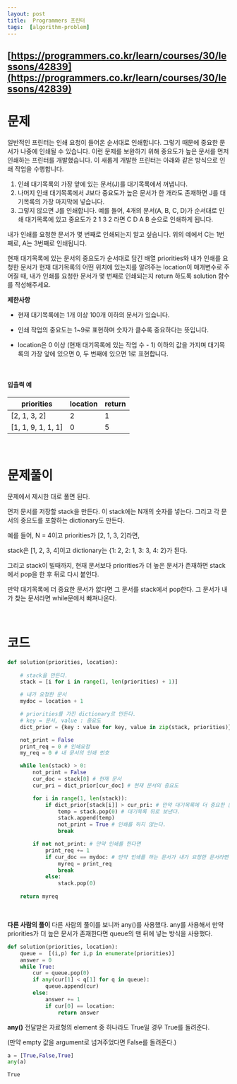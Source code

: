 ```yaml
---
layout: post
title:  Programmers 프린터
tags:  [algorithm-problem]
--- 
```


## [https://programmers.co.kr/learn/courses/30/lessons/42839](https://programmers.co.kr/learn/courses/30/lessons/42839)

# 문제 
일반적인 프린터는 인쇄 요청이 들어온 순서대로 인쇄합니다. 그렇기 때문에 중요한 문서가 나중에 인쇄될 수 있습니다. 이런 문제를 보완하기 위해 중요도가 높은 문서를 먼저 인쇄하는 프린터를 개발했습니다. 이 새롭게 개발한 프린터는 아래와 같은 방식으로 인쇄 작업을 수행합니다.

1. 인쇄 대기목록의 가장 앞에 있는 문서(J)를 대기목록에서 꺼냅니다.
2. 나머지 인쇄 대기목록에서 J보다 중요도가 높은 문서가 한 개라도 존재하면 J를 대기목록의 가장 마지막에 넣습니다.
3. 그렇지 않으면 J를 인쇄합니다.
예를 들어, 4개의 문서(A, B, C, D)가 순서대로 인쇄 대기목록에 있고 중요도가 2 1 3 2 라면 C D A B 순으로 인쇄하게 됩니다.

내가 인쇄를 요청한 문서가 몇 번째로 인쇄되는지 알고 싶습니다. 위의 예에서 C는 1번째로, A는 3번째로 인쇄됩니다.

현재 대기목록에 있는 문서의 중요도가 순서대로 담긴 배열 priorities와 내가 인쇄를 요청한 문서가 현재 대기목록의 어떤 위치에 있는지를 알려주는 location이 매개변수로 주어질 때, 내가 인쇄를 요청한 문서가 몇 번째로 인쇄되는지 return 하도록 solution 함수를 작성해주세요.


**제한사항**
* 현재 대기목록에는 1개 이상 100개 이하의 문서가 있습니다.

* 인쇄 작업의 중요도는 1~9로 표현하며 숫자가 클수록 중요하다는 뜻입니다.

* location은 0 이상 (현재 대기목록에 있는 작업 수 - 1) 이하의 값을 가지며 대기목록의 가장 앞에 있으면 0, 두 번째에 있으면 1로 표현합니다.

&nbsp;

#### 입출력 예
priorities | location | return
--- | --- | ---
[2, 1, 3, 2] | 2 | 1
[1, 1, 9, 1, 1, 1] | 0 | 5

&nbsp;
&nbsp;
&nbsp;

# 문제풀이
문제에서 제시한 대로 풀면 된다. 

먼저 문서를 저장할 stack을 만든다. 이 stack에는 N개의 숫자를 넣는다. 그리고 각 문서의 중요도를 포함하는 dictionary도 만든다.

예를 들어, N = 4이고 priorities가 [2, 1, 3, 2]라면, 

stack은 [1, 2, 3, 4]이고
dictionary는 {1: 2, 2: 1, 3: 3, 4: 2}가 된다.

그리고 stack이 빌때까지, 현재 문서보다 priorities가 더 높은 문서가 존재하면 stack에서 pop을 한 후 뒤로 다시 붙인다. 

만약 대기목록에 더 중요한 문서가 없다면 그 문서를 stack에서 pop한다. 그 문서가 내가 찾는 문서라면 while문에서 빠져나온다.

&nbsp;
&nbsp;
&nbsp;

# 코드
~~~python
def solution(priorities, location):
    
    # stack을 만든다.
    stack = [i for i in range(1, len(priorities) + 1)]

    # 내가 요청한 문서
    mydoc = location + 1

    # priorities를 가진 dictionary르 만든다.
    # key = 문서, value : 중요도
    dict_prior = {key : value for key, value in zip(stack, priorities)}

    not_print = False
    print_req = 0 # 인쇄요청
    my_req = 0 # 내 문서의 인쇄 번호

    while len(stack) > 0:
        not_print = False
        cur_doc = stack[0] # 현재 문서
        cur_pri = dict_prior[cur_doc] # 현재 문서의 중요도

        for i in range(1, len(stack)):
            if dict_prior[stack[i]] > cur_pri: # 만약 대기목록에 더 중요한 문서가 있으면
                temp = stack.pop(0) # 대기목록 뒤로 보낸다.
                stack.append(temp)
                not_print = True # 인쇄를 하지 않는다.
                break

        if not not_print: # 만약 인쇄를 한다면
            print_req += 1
            if cur_doc == mydoc: # 만약 인쇄를 하는 문서가 내가 요청한 문서라면
                myreq = print_req
                break
            else:
                stack.pop(0)
    
    return myreq
~~~

&nbsp;
&nbsp;
&nbsp;

**다른 사람의 풀이**
다른 사람의 풀이를 보니까 any()를 사용했다. any를 사용해서 만약 priorities가 더 높은 문서가 존재한다면 queue의 맨 뒤에 넣는 방식을 사용했다.

~~~python
def solution(priorities, location):
    queue =  [(i,p) for i,p in enumerate(priorities)]
    answer = 0
    while True:
        cur = queue.pop(0)
        if any(cur[1] < q[1] for q in queue):
            queue.append(cur)
        else:
            answer += 1
            if cur[0] == location:
                return answer
~~~

**any()**
전달받은 자료형의 element 중 하나라도 True일 경우 True를 돌려준다. 

(만약 empty 값을 argument로 넘겨주었다면 False를 돌려준다.)

~~~python
a = [True,False,True]
any(a)
~~~

~~~
True
~~~